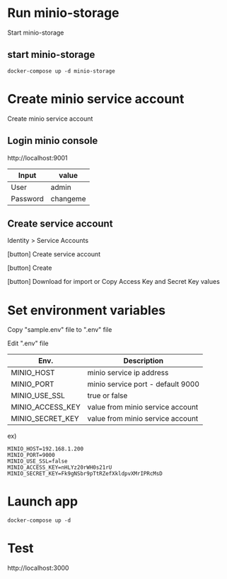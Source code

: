 # Run minio-storage

Start minio-storage

## start minio-storage

```
docker-compose up -d minio-storage
```


# Create minio service account

Create minio service account

## Login minio console

http://localhost:9001

| Input | value |
| --- | --- |
| User | admin |
| Password | changeme |

## Create service account

Identity > Service Accounts

[button] Create service account

[button] Create

[button] Download for import or Copy Access Key and Secret Key values


# Set environment variables

Copy "sample.env" file to ".env" file

Edit ".env" file

| Env. | Description |
| --- | --- |
| MINIO_HOST | minio service ip address |
| MINIO_PORT | minio service port - default 9000 |
| MINIO_USE_SSL | true or false |
| MINIO_ACCESS_KEY | value from minio service account |
| MINIO_SECRET_KEY | value from minio service account |

ex)
```
MINIO_HOST=192.168.1.200
MINIO_PORT=9000
MINIO_USE_SSL=false
MINIO_ACCESS_KEY=nHLYz20rWH0s21rU
MINIO_SECRET_KEY=Fk9gNSbr9pTtRZefXkldpvXMrIPRcMsD
```

# Launch app

```
docker-compose up -d
```

# Test

http://localhost:3000